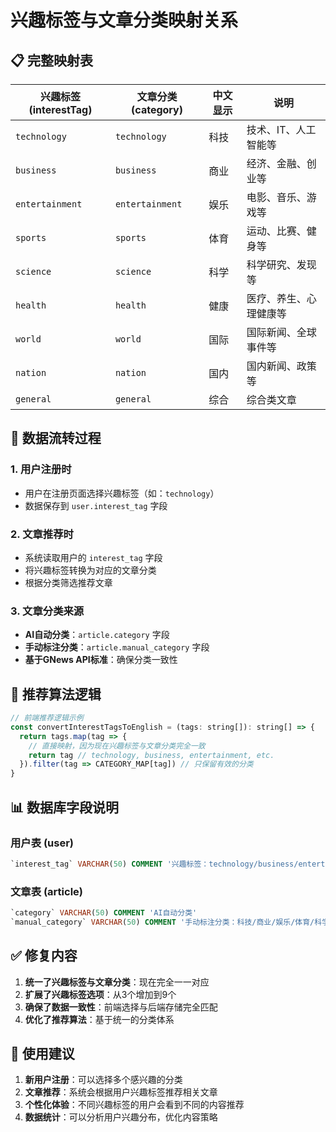 # 兴趣标签与文章分类映射关系

## 📋 **完整映射表**

| 兴趣标签 (interestTag) | 文章分类 (category) | 中文显示 | 说明 |
|----------------------|-------------------|---------|------|
| `technology` | `technology` | 科技 | 技术、IT、人工智能等 |
| `business` | `business` | 商业 | 经济、金融、创业等 |
| `entertainment` | `entertainment` | 娱乐 | 电影、音乐、游戏等 |
| `sports` | `sports` | 体育 | 运动、比赛、健身等 |
| `science` | `science` | 科学 | 科学研究、发现等 |
| `health` | `health` | 健康 | 医疗、养生、心理健康等 |
| `world` | `world` | 国际 | 国际新闻、全球事件等 |
| `nation` | `nation` | 国内 | 国内新闻、政策等 |
| `general` | `general` | 综合 | 综合类文章 |

## 🔄 **数据流转过程**

### 1. **用户注册时**
- 用户在注册页面选择兴趣标签（如：`technology`）
- 数据保存到 `user.interest_tag` 字段

### 2. **文章推荐时**
- 系统读取用户的 `interest_tag` 字段
- 将兴趣标签转换为对应的文章分类
- 根据分类筛选推荐文章

### 3. **文章分类来源**
- **AI自动分类**：`article.category` 字段
- **手动标注分类**：`article.manual_category` 字段
- **基于GNews API标准**：确保分类一致性

## 🎯 **推荐算法逻辑**

```javascript
// 前端推荐逻辑示例
const convertInterestTagsToEnglish = (tags: string[]): string[] => {
  return tags.map(tag => {
    // 直接映射，因为现在兴趣标签与文章分类完全一致
    return tag // technology, business, entertainment, etc.
  }).filter(tag => CATEGORY_MAP[tag]) // 只保留有效的分类
}
```

## 📊 **数据库字段说明**

### 用户表 (user)
```sql
`interest_tag` VARCHAR(50) COMMENT '兴趣标签：technology/business/entertainment/sports/science/health/world/nation/general'
```

### 文章表 (article)
```sql
`category` VARCHAR(50) COMMENT 'AI自动分类'
`manual_category` VARCHAR(50) COMMENT '手动标注分类：科技/商业/娱乐/体育/科学/健康/国际/国内/综合'
```

## ✅ **修复内容**

1. **统一了兴趣标签与文章分类**：现在完全一一对应
2. **扩展了兴趣标签选项**：从3个增加到9个
3. **确保了数据一致性**：前端选择与后端存储完全匹配
4. **优化了推荐算法**：基于统一的分类体系

## 🚀 **使用建议**

1. **新用户注册**：可以选择多个感兴趣的分类
2. **文章推荐**：系统会根据用户兴趣标签推荐相关文章
3. **个性化体验**：不同兴趣标签的用户会看到不同的内容推荐
4. **数据统计**：可以分析用户兴趣分布，优化内容策略
